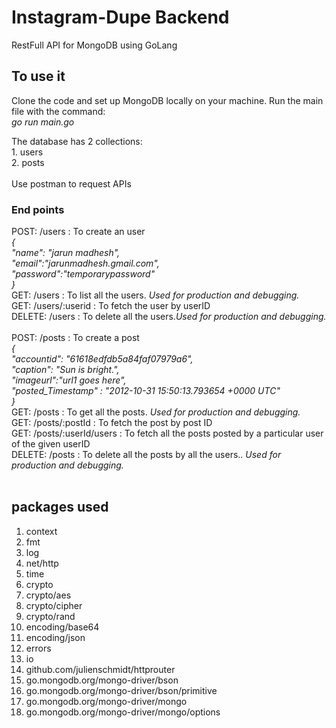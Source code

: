 # Instagram-Dupe Backend

RestFull API for MongoDB using GoLang

## To use it
Clone the code and set up MongoDB locally on your machine.
Run the main file with the command:
<br> _go run main.go_<br>

The database has 2 collections:
<br>1. users
<br>2. posts
<br><br>
Use postman to request APIs
### End points
POST:  /users :  To create an user <br>
_{  <br>
    "name": "jarun madhesh",<br>
    "email":"jarunmadhesh.gmail.com",<br>
    "password":"temporarypassword"<br>
}_<br> 
GET:  /users  : To list all the users. _Used for production and debugging._  <br>
GET:  /users/:userid :  To fetch the user by userID <br>
DELETE:  /users : To delete all the users._Used for production and debugging._ <br>
<br>
POST:  /posts : To create a post  <br>
_{<br>
    "accountid": "61618edfdb5a84faf07979a6",<br>
    "caption": "Sun is bright.",<br>
    "imageurl":"url1 goes here",<br>
    "posted_Timestamp" : "2012-10-31 15:50:13.793654 +0000 UTC"<br>
}_<br> 
GET:  /posts  : To get all the posts. _Used for production and debugging._  <br>
GET:  /posts/:postId :  To fetch the post by post ID  <br>
GET:  /posts/:userId/users :  To fetch all the posts posted by a particular user of the given userID  <br>
DELETE:  /posts : To delete all the posts by all the users.. _Used for production and debugging._ <br>
<br>



## packages used
1. context
2. fmt
3. log
4. net/http
5. time
6. crypto
7. crypto/aes
8. crypto/cipher
9. crypto/rand
10. encoding/base64
11. encoding/json
12. errors
13. io
14. github.com/julienschmidt/httprouter
15. go.mongodb.org/mongo-driver/bson
16.	go.mongodb.org/mongo-driver/bson/primitive
17.	go.mongodb.org/mongo-driver/mongo
18.	go.mongodb.org/mongo-driver/mongo/options

